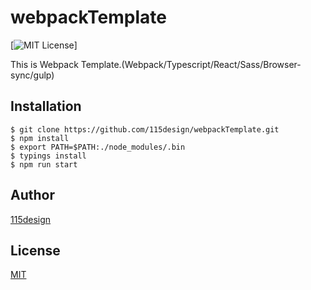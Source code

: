 # webpackTemplate

[![MIT License](http://img.shields.io/badge/license-MIT-blue.svg?style=flat)]

This is Webpack Template.(Webpack/Typescript/React/Sass/Browser-sync/gulp)

## Installation

    $ git clone https://github.com/115design/webpackTemplate.git
    $ npm install
    $ export PATH=$PATH:./node_modules/.bin
    $ typings install
    $ npm run start


## Author

[115design](http://115design.main.jp/)

## License

[MIT](http://b4b4r07.mit-license.org)
